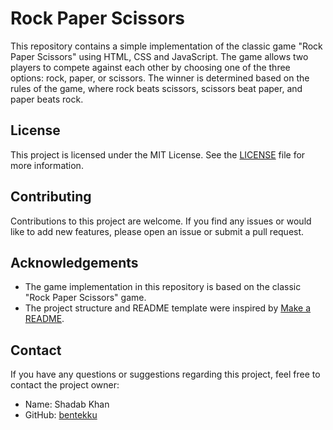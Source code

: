 # Rock Paper Scissors

This repository contains a simple implementation of the classic game "Rock Paper Scissors" using HTML, CSS and JavaScript. The game allows two players to compete against each other by choosing one of the three options: rock, paper, or scissors. The winner is determined based on the rules of the game, where rock beats scissors, scissors beat paper, and paper beats rock.

## License

This project is licensed under the MIT License. See the [LICENSE](LICENSE) file for more information.

## Contributing

Contributions to this project are welcome. If you find any issues or would like to add new features, please open an issue or submit a pull request.

## Acknowledgements

- The game implementation in this repository is based on the classic "Rock Paper Scissors" game.
- The project structure and README template were inspired by [Make a README](https://www.makeareadme.com/).

## Contact

If you have any questions or suggestions regarding this project, feel free to contact the project owner:

- Name: Shadab Khan
- GitHub: [bentekku](https://github.com/bentekku)
